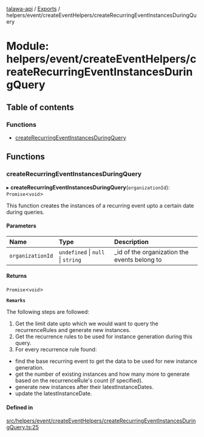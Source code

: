 [talawa-api](../README.md) / [Exports](../modules.md) / helpers/event/createEventHelpers/createRecurringEventInstancesDuringQuery

# Module: helpers/event/createEventHelpers/createRecurringEventInstancesDuringQuery

## Table of contents

### Functions

- [createRecurringEventInstancesDuringQuery](helpers_event_createEventHelpers_createRecurringEventInstancesDuringQuery.md#createrecurringeventinstancesduringquery)

## Functions

### createRecurringEventInstancesDuringQuery

▸ **createRecurringEventInstancesDuringQuery**(`organizationId`): `Promise`\<`void`\>

This function creates the instances of a recurring event upto a certain date during queries.

#### Parameters

| Name | Type | Description |
| :------ | :------ | :------ |
| `organizationId` | `undefined` \| ``null`` \| `string` | _id of the organization the events belong to |

#### Returns

`Promise`\<`void`\>

**`Remarks`**

The following steps are followed:
1. Get the limit date upto which we would want to query the recurrenceRules and generate new instances.
2. Get the recurrence rules to be used for instance generation during this query.
3. For every recurrence rule found:
  - find the base recurring event to get the data to be used for new instance generation.
  - get the number of existing instances and how many more to generate based on the recurrenceRule's count (if specified).
  - generate new instances after their latestInstanceDates.
  - update the latestInstanceDate.

#### Defined in

[src/helpers/event/createEventHelpers/createRecurringEventInstancesDuringQuery.ts:25](https://github.com/PalisadoesFoundation/talawa-api/blob/9fa6a1c/src/helpers/event/createEventHelpers/createRecurringEventInstancesDuringQuery.ts#L25)
